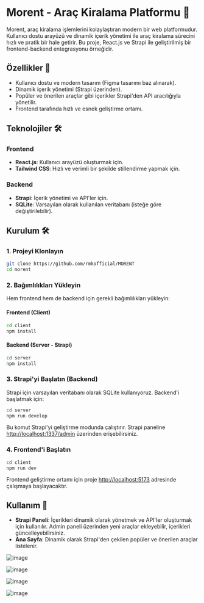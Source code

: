 
# Morent - Araç Kiralama Platformu 🚗

Morent, araç kiralama işlemlerini kolaylaştıran modern bir web platformudur. Kullanıcı dostu arayüzü ve dinamik içerik yönetimi ile araç kiralama sürecini hızlı ve pratik bir hale getirir. Bu proje, React.js ve Strapi ile geliştirilmiş bir frontend-backend entegrasyonu örneğidir.

## Özellikler 🚀

- Kullanıcı dostu ve modern tasarım (Figma tasarımı baz alınarak).
- Dinamik içerik yönetimi (Strapi üzerinden).
- Popüler ve önerilen araçlar gibi içerikler Strapi'den API aracılığıyla yönetilir.
- Frontend tarafında hızlı ve esnek geliştirme ortamı.

## Teknolojiler 🛠️

### Frontend
- **React.js**: Kullanıcı arayüzü oluşturmak için.
- **Tailwind CSS**: Hızlı ve verimli bir şekilde stillendirme yapmak için.

### Backend
- **Strapi**: İçerik yönetimi ve API'ler için.
- **SQLite**: Varsayılan olarak kullanılan veritabanı (isteğe göre değiştirilebilir).

## Kurulum 🛠️

### 1. Projeyi Klonlayın

```bash
git clone https://github.com/rmkofficial/MORENT
cd morent
```

### 2. Bağımlılıkları Yükleyin

Hem frontend hem de backend için gerekli bağımlılıkları yükleyin:

#### Frontend (Client)
```bash
cd client
npm install
```

#### Backend (Server - Strapi)
```bash
cd server
npm install
```

### 3. Strapi'yi Başlatın (Backend)

Strapi için varsayılan veritabanı olarak SQLite kullanıyoruz. Backend'i başlatmak için:

```bash
cd server
npm run develop
```

Bu komut Strapi'yi geliştirme modunda çalıştırır. Strapi paneline [http://localhost:1337/admin](http://localhost:1337/admin) üzerinden erişebilirsiniz.

### 4. Frontend'i Başlatın

```bash
cd client
npm run dev
```

Frontend geliştirme ortamı için proje [http://localhost:5173](http://localhost:5173) adresinde çalışmaya başlayacaktır.


## Kullanım 📝

- **Strapi Paneli**: İçerikleri dinamik olarak yönetmek ve API'ler oluşturmak için kullanılır. Admin paneli üzerinden yeni araçlar ekleyebilir, içerikleri güncelleyebilirsiniz.
- **Ana Sayfa**: Dinamik olarak Strapi'den çekilen popüler ve önerilen araçlar listelenir.

![image](https://github.com/user-attachments/assets/936eac6f-3d17-437e-8f65-b74b1481d00e)

![image](https://github.com/user-attachments/assets/0af0c60a-10cb-4f66-8a71-62891babea2b)

![image](https://github.com/user-attachments/assets/e7d6aefb-882e-424a-9b94-cdb3dbe94601)

![image](https://github.com/user-attachments/assets/07c36302-11fe-4a32-b944-7976117916ac)




